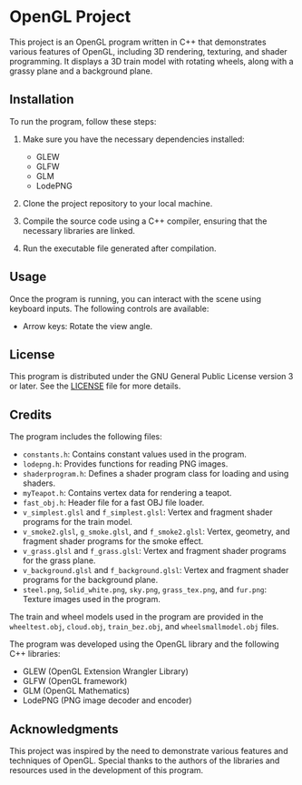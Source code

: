 # OpenGL Project

This project is an OpenGL program written in C++ that demonstrates various features of OpenGL, including 3D rendering, texturing, and shader programming. It displays a 3D train model with rotating wheels, along with a grassy plane and a background plane.

## Installation

To run the program, follow these steps:

1. Make sure you have the necessary dependencies installed:
   - GLEW
   - GLFW
   - GLM
   - LodePNG

2. Clone the project repository to your local machine.

3. Compile the source code using a C++ compiler, ensuring that the necessary libraries are linked.

4. Run the executable file generated after compilation.

## Usage

Once the program is running, you can interact with the scene using keyboard inputs. The following controls are available:

- Arrow keys: Rotate the view angle.

## License

This program is distributed under the GNU General Public License version 3 or later. See the [LICENSE](LICENSE) file for more details.

## Credits

The program includes the following files:

- `constants.h`: Contains constant values used in the program.
- `lodepng.h`: Provides functions for reading PNG images.
- `shaderprogram.h`: Defines a shader program class for loading and using shaders.
- `myTeapot.h`: Contains vertex data for rendering a teapot.
- `fast_obj.h`: Header file for a fast OBJ file loader.
- `v_simplest.glsl` and `f_simplest.glsl`: Vertex and fragment shader programs for the train model.
- `v_smoke2.glsl`, `g_smoke.glsl`, and `f_smoke2.glsl`: Vertex, geometry, and fragment shader programs for the smoke effect.
- `v_grass.glsl` and `f_grass.glsl`: Vertex and fragment shader programs for the grass plane.
- `v_background.glsl` and `f_background.glsl`: Vertex and fragment shader programs for the background plane.
- `steel.png`, `Solid_white.png`, `sky.png`, `grass_tex.png`, and `fur.png`: Texture images used in the program.

The train and wheel models used in the program are provided in the `wheeltest.obj`, `cloud.obj`, `train_bez.obj`, and `wheelsmallmodel.obj` files.

The program was developed using the OpenGL library and the following C++ libraries:

- GLEW (OpenGL Extension Wrangler Library)
- GLFW (OpenGL framework)
- GLM (OpenGL Mathematics)
- LodePNG (PNG image decoder and encoder)


## Acknowledgments

This project was inspired by the need to demonstrate various features and techniques of OpenGL. Special thanks to the authors of the libraries and resources used in the development of this program.
